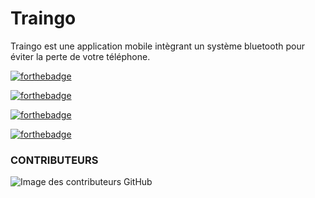 # Traingo
Traingo est une application mobile intègrant un système bluetooth pour éviter la perte de votre téléphone.






[![forthebadge](https://forthebadge.com/images/badges/built-by-developers.svg)](https://forthebadge.com)

[![forthebadge](https://forthebadge.com/images/badges/its-not-a-lie-if-you-believe-it.svg)](https://forthebadge.com)

[![forthebadge](https://forthebadge.com/images/badges/makes-people-smile.svg)](https://forthebadge.com)

[![forthebadge](https://forthebadge.com/images/badges/open-source.svg)](https://forthebadge.com)


<h3>CONTRIBUTEURS</h3>

![Image des contributeurs GitHub](https://contrib.rocks/image?repo=iTeam-S/Traingo)
